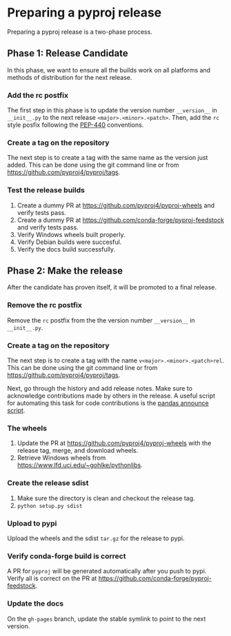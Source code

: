 # Preparing a pyproj release

Preparing a pyproj release is a two-phase process.

## Phase 1: Release Candidate

In this phase, we want to ensure all the builds work on all platforms and methods
of distribution for the next release.

### Add the rc postfix

The first step in this phase is to update the version number `__version__` in `__init__.py`
to the next release `<major>.<minor>.<patch>`. Then, add the `rc` style posfix following the [PEP-440](https://www.python.org/dev/peps/pep-0440/#pre-releases) conventions.

### Create a tag on the repository

The next step is to create a tag with the same name as the version just added. This can be done using the git command line or from https://github.com/pyproj4/pyproj/tags.

### Test the release builds

1. Create a dummy PR at https://github.com/pyproj4/pyproj-wheels and verify tests pass.
2. Create a dummy PR at https://github.com/conda-forge/pyproj-feedstock and verify tests pass.
3. Verify Windows wheels built properly.
4. Verify Debian builds were succesful.
5. Verify the docs build successfully.

## Phase 2: Make the release

After the candidate has proven itself, it will be promoted to a final release.

### Remove the rc postfix

Remove the `rc` postfix from the the version number `__version__` in `__init__.py`.

### Create a tag on the repository

The next step is to create a tag with the name `v<major>.<minor>.<patch>rel`. This can be done using the git command line or from https://github.com/pyproj4/pyproj/tags.

Next, go through the history and add release notes. Make sure to acknowledge contributions made by others in the release. A useful script for automating this task for code contributions is the [pandas announce script](https://github.com/pandas-dev/pandas/blob/bb6135880e5e453d7701764b9f2e4ad3356a68d7/doc/sphinxext/announce.py).

### The wheels

1. Update the PR at https://github.com/pyproj4/pyproj-wheels with the release tag, merge, and download wheels.
2. Retrieve Windows wheels from https://www.lfd.uci.edu/~gohlke/pythonlibs.

### Create the release sdist

1. Make sure the directory is clean and checkout the release tag.
2. `python setup.py sdist`

### Upload to pypi

Upload the wheels and the sdist `tar.gz` for the release to pypi.

### Verify conda-forge build is correct

A PR for `pyproj` will be generated automatically after you push to pypi.
Verify all is correct on the PR at https://github.com/conda-forge/pyproj-feedstock.

### Update the docs

On the `gh-pages` branch, update the stable symlink to point to the next version.
